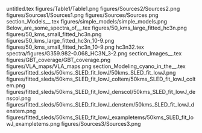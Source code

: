 untitled.tex
figures/Table1/Table1.png
figures/Sources2/Sources2.png
figures/Sources1/Sources1.png
figures/Sources/Sources.png
section_Models__.tex
figures/simple_models/simple_models.png
Below_are_some_spectra_of__.tex
figures/50_kms_large_fitted_hc3n.png
figures/50_kms_small_fitted_hc3n.png
figures/50_kms_large_fitted_hc3n_10-9.png
figures/50_kms_small_fitted_hc3n_10-9.png
hc3n32.tex
spectra/figures/G359.982-0.068_HC3N_3-2.png
section_Images__.tex
figures/GBT_coverage/GBT_coverage.png
figures/VLA_maps/VLA_maps.png
section_Modeling_cyano_in_the__.tex
figures/fitted_sleds/50kms_SLED_fit_lowJ/50kms_SLED_fit_lowJ.png
figures/fitted_sleds/50kms_SLED_fit_lowJ_coltem/50kms_SLED_fit_lowJ_coltem.png
figures/fitted_sleds/50kms_SLED_fit_lowJ_denscol/50kms_SLED_fit_lowJ_denscol.png
figures/fitted_sleds/50kms_SLED_fit_lowJ_denstem/50kms_SLED_fit_lowJ_denstem.png
figures/fitted_sleds/50kms_SLED_fit_lowJ_exampletems/50kms_SLED_fit_lowJ_exampletems.png
figures/Sources3/Sources3.png
